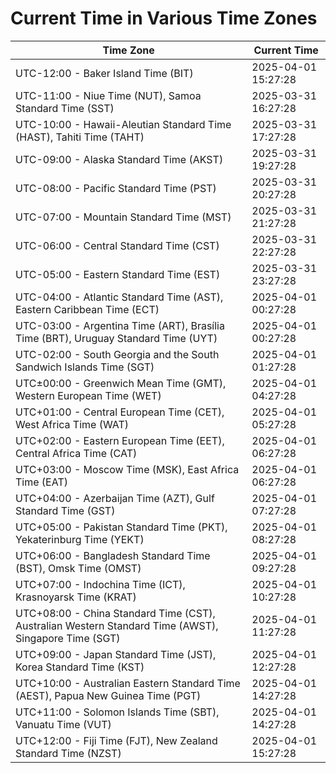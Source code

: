 # Current Time in Various Time Zones

| Time Zone | Current Time |
|-----------|--------------|
| UTC-12:00 - Baker Island Time (BIT) | 2025-04-01 15:27:28 |
| UTC-11:00 - Niue Time (NUT), Samoa Standard Time (SST) | 2025-03-31 16:27:28 |
| UTC-10:00 - Hawaii-Aleutian Standard Time (HAST), Tahiti Time (TAHT) | 2025-03-31 17:27:28 |
| UTC-09:00 - Alaska Standard Time (AKST) | 2025-03-31 19:27:28 |
| UTC-08:00 - Pacific Standard Time (PST) | 2025-03-31 20:27:28 |
| UTC-07:00 - Mountain Standard Time (MST) | 2025-03-31 21:27:28 |
| UTC-06:00 - Central Standard Time (CST) | 2025-03-31 22:27:28 |
| UTC-05:00 - Eastern Standard Time (EST) | 2025-03-31 23:27:28 |
| UTC-04:00 - Atlantic Standard Time (AST), Eastern Caribbean Time (ECT) | 2025-04-01 00:27:28 |
| UTC-03:00 - Argentina Time (ART), Brasília Time (BRT), Uruguay Standard Time (UYT) | 2025-04-01 00:27:28 |
| UTC-02:00 - South Georgia and the South Sandwich Islands Time (SGT) | 2025-04-01 01:27:28 |
| UTC±00:00 - Greenwich Mean Time (GMT), Western European Time (WET) | 2025-04-01 04:27:28 |
| UTC+01:00 - Central European Time (CET), West Africa Time (WAT) | 2025-04-01 05:27:28 |
| UTC+02:00 - Eastern European Time (EET), Central Africa Time (CAT) | 2025-04-01 06:27:28 |
| UTC+03:00 - Moscow Time (MSK), East Africa Time (EAT) | 2025-04-01 06:27:28 |
| UTC+04:00 - Azerbaijan Time (AZT), Gulf Standard Time (GST) | 2025-04-01 07:27:28 |
| UTC+05:00 - Pakistan Standard Time (PKT), Yekaterinburg Time (YEKT) | 2025-04-01 08:27:28 |
| UTC+06:00 - Bangladesh Standard Time (BST), Omsk Time (OMST) | 2025-04-01 09:27:28 |
| UTC+07:00 - Indochina Time (ICT), Krasnoyarsk Time (KRAT) | 2025-04-01 10:27:28 |
| UTC+08:00 - China Standard Time (CST), Australian Western Standard Time (AWST), Singapore Time (SGT) | 2025-04-01 11:27:28 |
| UTC+09:00 - Japan Standard Time (JST), Korea Standard Time (KST) | 2025-04-01 12:27:28 |
| UTC+10:00 - Australian Eastern Standard Time (AEST), Papua New Guinea Time (PGT) | 2025-04-01 14:27:28 |
| UTC+11:00 - Solomon Islands Time (SBT), Vanuatu Time (VUT) | 2025-04-01 14:27:28 |
| UTC+12:00 - Fiji Time (FJT), New Zealand Standard Time (NZST) | 2025-04-01 15:27:28 |

